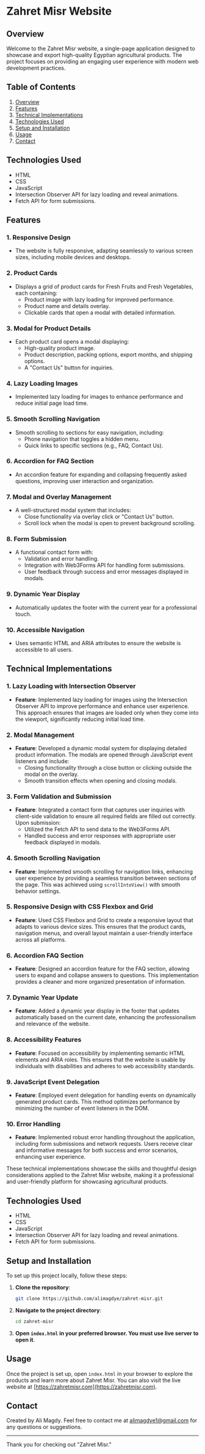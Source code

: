 # Zahret Misr Website

## Overview

Welcome to the Zahret Misr website, a single-page application designed to showcase and export high-quality Egyptian agricultural products. The project focuses on providing an engaging user experience with modern web development practices.

## Table of Contents

1. [Overview](#Overview)
2. [Features](#Features)
3. [Technical Implementations](#Technical-Implementations)
4. [Technologies Used](#technologies-used)
5. [Setup and Installation](#setup-and-installation)
6. [Usage](#usage)
7. [Contact](#contact)

## Technologies Used
- HTML
- CSS
- JavaScript
- Intersection Observer API for lazy loading and reveal animations.
- Fetch API for form submissions.

## Features

### 1. Responsive Design
- The website is fully responsive, adapting seamlessly to various screen sizes, including mobile devices and desktops.

### 2. Product Cards
- Displays a grid of product cards for Fresh Fruits and Fresh Vegetables, each containing:
  - Product image with lazy loading for improved performance.
  - Product name and details overlay.
  - Clickable cards that open a modal with detailed information.

### 3. Modal for Product Details
- Each product card opens a modal displaying:
  - High-quality product image.
  - Product description, packing options, export months, and shipping options.
  - A "Contact Us" button for inquiries.

### 4. Lazy Loading Images
- Implemented lazy loading for images to enhance performance and reduce initial page load time.

### 5. Smooth Scrolling Navigation
- Smooth scrolling to sections for easy navigation, including:
  - Phone navigation that toggles a hidden menu.
  - Quick links to specific sections (e.g., FAQ, Contact Us).

### 6. Accordion for FAQ Section
- An accordion feature for expanding and collapsing frequently asked questions, improving user interaction and organization.

### 7. Modal and Overlay Management
- A well-structured modal system that includes:
  - Close functionality via overlay click or "Contact Us" button.
  - Scroll lock when the modal is open to prevent background scrolling.

### 8. Form Submission
- A functional contact form with:
  - Validation and error handling.
  - Integration with Web3Forms API for handling form submissions.
  - User feedback through success and error messages displayed in modals.

### 9. Dynamic Year Display
- Automatically updates the footer with the current year for a professional touch.

### 10. Accessible Navigation
- Uses semantic HTML and ARIA attributes to ensure the website is accessible to all users.


## Technical Implementations

### 1. Lazy Loading with Intersection Observer
- **Feature**: Implemented lazy loading for images using the Intersection Observer API to improve performance and enhance user experience. This approach ensures that images are loaded only when they come into the viewport, significantly reducing initial load time.

### 2. Modal Management
- **Feature**: Developed a dynamic modal system for displaying detailed product information. The modals are opened through JavaScript event listeners and include:
  - Closing functionality through a close button or clicking outside the modal on the overlay.
  - Smooth transition effects when opening and closing modals.

### 3. Form Validation and Submission
- **Feature**: Integrated a contact form that captures user inquiries with client-side validation to ensure all required fields are filled out correctly. Upon submission:
  - Utilized the Fetch API to send data to the Web3Forms API.
  - Handled success and error responses with appropriate user feedback displayed in modals.

### 4. Smooth Scrolling Navigation
- **Feature**: Implemented smooth scrolling for navigation links, enhancing user experience by providing a seamless transition between sections of the page. This was achieved using `scrollIntoView()` with smooth behavior settings.

### 5. Responsive Design with CSS Flexbox and Grid
- **Feature**: Used CSS Flexbox and Grid to create a responsive layout that adapts to various device sizes. This ensures that the product cards, navigation menus, and overall layout maintain a user-friendly interface across all platforms.

### 6. Accordion FAQ Section
- **Feature**: Designed an accordion feature for the FAQ section, allowing users to expand and collapse answers to questions. This implementation provides a cleaner and more organized presentation of information.

### 7. Dynamic Year Update
- **Feature**: Added a dynamic year display in the footer that updates automatically based on the current date, enhancing the professionalism and relevance of the website.

### 8. Accessibility Features
- **Feature**: Focused on accessibility by implementing semantic HTML elements and ARIA roles. This ensures that the website is usable by individuals with disabilities and adheres to web accessibility standards.

### 9. JavaScript Event Delegation
- **Feature**: Employed event delegation for handling events on dynamically generated product cards. This method optimizes performance by minimizing the number of event listeners in the DOM.

### 10. Error Handling
- **Feature**: Implemented robust error handling throughout the application, including form submissions and network requests. Users receive clear and informative messages for both success and error scenarios, enhancing user experience.

These technical implementations showcase the skills and thoughtful design considerations applied to the Zahret Misr website, making it a professional and user-friendly platform for showcasing agricultural products.
  

## Technologies Used
- HTML
- CSS
- JavaScript
- Intersection Observer API for lazy loading and reveal animations.
- Fetch API for form submissions.

## Setup and Installation

To set up this project locally, follow these steps:

1. **Clone the repository**:
    ```bash
    git clone https://github.com/alimagdye/zahret-misr.git
    ```
2. **Navigate to the project directory**:
    ```bash
    cd zahret-misr
    ```
3. **Open `index.html` in your preferred browser. You must use live server to open it**.

## Usage

Once the project is set up, open `index.html` in your browser to explore the products and learn more about Zahret Misr. You can also visit the live website at [https://zahretmisr.com](https://zahretmisr.com).

## Contact

Created by Ali Magdy. Feel free to contact me at alimagdye1@gmail.com for any questions or suggestions.

---

Thank you for checking out "Zahret Misr."
